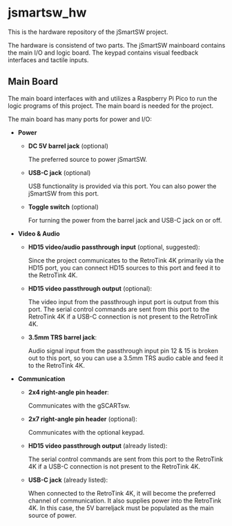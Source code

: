 # jsmartsw_hw

This is the hardware repository of the jSmartSW project.

The hardware is consistend of two parts. The jSmartSW mainboard contains the main I/O and logic board. The keypad contains visual feedback interfaces and tactile inputs.

## Main Board

The main board interfaces with and utilizes a Raspberry Pi Pico to run the logic programs of this project. The main board is needed for the project.

The main board has many ports for power and I/O:
- **Power**
  - **DC 5V barrel jack** (optional)

    The preferred source to power jSmartSW.
    
  - **USB-C jack** (optional)
 
    USB functionality is provided via this port. You can also power the jSmartSW from this port.

  - **Toggle switch** (optional)
    
    For turning the power from the barrel jack and USB-C jack on or off.
    
 
- **Video & Audio**
  - **HD15 video/audio passthrough input** (optional, suggested):
    
    Since the project communicates to the RetroTink 4K primarily via the HD15 port, you can connect HD15 sources to this port and feed it to the RetroTink 4K.
    
  - **HD15 video passthrough output** (optional):
    
    The video input from the passthrough input port is output from this port. The serial control commands are sent from this port to the RetroTink 4K if a USB-C connection is not present to the RetroTink 4K.
    
  - **3.5mm TRS barrel jack**:
    
    Audio signal input from the passthrough input pin 12 & 15 is broken out to this port, so you can use a 3.5mm TRS audio cable and feed it to the RetroTink 4K.
    

- **Communication**
  - **2x4 right-angle pin header**:
  
    Communicates with the gSCARTsw.
    
  - **2x7 right-angle pin header** (optional):

    Communicates with the optional keypad.
    
  - **HD15 video passthrough output** (already listed):

    The serial control commands are sent from this port to the RetroTink 4K if a USB-C connection is not present to the RetroTink 4K.
    
  - **USB-C jack** (already listed):

    When connected to the RetroTink 4K, it will become the preferred channel of communication. It also supplies power into the RetroTink 4K. In this case, the 5V barreljack must be populated as the main source of power.
  
